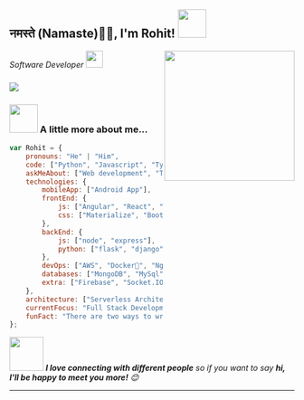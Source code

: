 <h2>नमस्ते (Namaste)🙏🏻, I'm Rohit! <img src="https://media.giphy.com/media/12oufCB0MyZ1Go/giphy.gif" width="50"></h2>
<img align='right' src="https://media.giphy.com/media/M9gbBd9nbDrOTu1Mqx/giphy.gif" width="230">
<p><em>Software Developer <img src="https://media.giphy.com/media/WUlplcMpOCEmTGBtBW/giphy.gif" width="30"> 
</em></p>

### ![](https://visitor-badge.glitch.me/badge?page_id=rohit.rohit)

### <img src="https://media.giphy.com/media/VgCDAzcKvsR6OM0uWg/giphy.gif" width="50"> A little more about me...  

```javascript
var Rohit = {
    pronouns: "He" | "Him",
    code: ["Python", "Javascript", "Typescript"],
    askMeAbout: ["Web development", "Tech", "App Dev", "Server-Side-Coding"],
    technologies: {
        mobileApp: ["Android App"],
        frontEnd: {
            js: ["Angular", "React", "Vue"],
            css: ["Materialize", "Bootstrap"]
        },
        backEnd: {
            js: ["node", "express"],
            python: ["flask", "django"]
        },
        devOps: ["AWS", "Docker🐳", "Nginx", "Firebase Hosting", "Heroku"],
        databases: ["MongoDB", "MySql"],
        extra: ["Firebase", "Socket.IO", "GraphQL"]
    },
    architecture: ["Serverless Architecture", "Progressive Web Applications", "Single Page Applications"],
    currentFocus: "Full Stack Development",
    funFact: "There are two ways to write error-free programs; only the third one works"
};
```

<img src="https://media.giphy.com/media/LnQjpWaON8nhr21vNW/giphy.gif" width="60"> <em><b>I love connecting with different people</b> so if you want to say <b>hi, I'll be happy to meet you more!</b> 😊</em>

---



